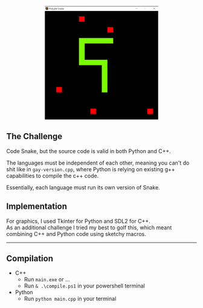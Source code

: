 <p align="center">
  <img src="demo.jpg" width=300 height=300 />
</p>

## The Challenge
Code Snake, but the source code is valid in both Python and C++.  
  
The languages must be independent of each other, meaning you can't do shit like in `gay-version.cpp`, where Python is relying on existing g++ capabilities to compile the c++ code.  

Essentially, each language must run its own version of Snake.

## Implementation
For graphics, I used Tkinter for Python and SDL2 for C++.  
As an additional challenge I tried my best to golf this, which meant combining C++ and Python code using sketchy macros.

---

## Compilation
- C++
    - Run `main.exe` or ...
    - Run `& .\compile.ps1` in your powershell terminal
- Python
    - Run `python main.cpp` in your terminal 
